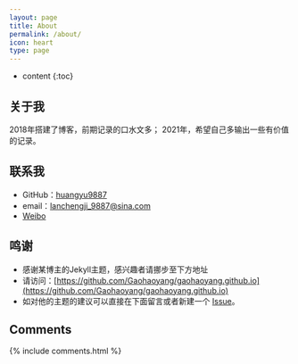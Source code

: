 ```yaml
---
layout: page
title: About
permalink: /about/
icon: heart
type: page
---
```


* content
{:toc}

## 关于我

2018年搭建了博客，前期记录的口水文多；
2021年，希望自己多输出一些有价值的记录。





## 联系我

* GitHub：[huangyu9887](https://github.com/huangyu9887)
* email：lanchengji_9887@sina.com
* [Weibo](https://weibo.com/u/1426584724?refer_flag=1001030101_)


## 鸣谢

* 感谢某博主的Jekyll主题，感兴趣者请挪步至下方地址
* 请访问：[https://github.com/Gaohaoyang/gaohaoyang.github.io](https://github.com/Gaohaoyang/gaohaoyang.github.io)
* 如对他的主题的建议可以直接在下面留言或者新建一个 [Issue](https://github.com/Gaohaoyang/gaohaoyang.github.io/issues)。



## Comments

{% include comments.html %}
